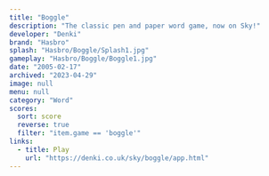 ```yaml
---
title: "Boggle"
description: "The classic pen and paper word game, now on Sky!"
developer: "Denki"
brand: "Hasbro"
splash: "Hasbro/Boggle/Splash1.jpg"
gameplay: "Hasbro/Boggle/Boggle1.jpg"
date: "2005-02-17"
archived: "2023-04-29"
image: null
menu: null
category: "Word"
scores:
  sort: score
  reverse: true
  filter: "item.game == 'boggle'"
links:
  - title: Play
    url: "https://denki.co.uk/sky/boggle/app.html"
---
```

